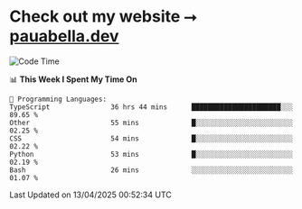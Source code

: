 # Check out my website ⭢ [pauabella.dev](https://pauabella.dev)

<!--START_SECTION:waka-->
![Code Time](http://img.shields.io/badge/Code%20Time-4%2C332%20hrs%205%20mins-blue)

📊 **This Week I Spent My Time On** 

```text
💬 Programming Languages: 
TypeScript               36 hrs 44 mins      ██████████████████████░░░   89.65 % 
Other                    55 mins             █░░░░░░░░░░░░░░░░░░░░░░░░   02.25 % 
CSS                      54 mins             █░░░░░░░░░░░░░░░░░░░░░░░░   02.22 % 
Python                   53 mins             █░░░░░░░░░░░░░░░░░░░░░░░░   02.19 % 
Bash                     26 mins             ░░░░░░░░░░░░░░░░░░░░░░░░░   01.07 % 
```


 Last Updated on 13/04/2025 00:52:34 UTC
<!--END_SECTION:waka-->
